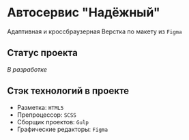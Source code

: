 # Автосервис "Надёжный"
Адаптивная и кроссбраузерная Верстка по макету из `Figma`
## Статус проекта
*В разработке*
## Стэк технологий в проекте

- Разметка: `HTML5`
- Препроцессор: `SCSS`
- Сборщик проектов: `Gulp`
- Графические редакторы: `Figma`

